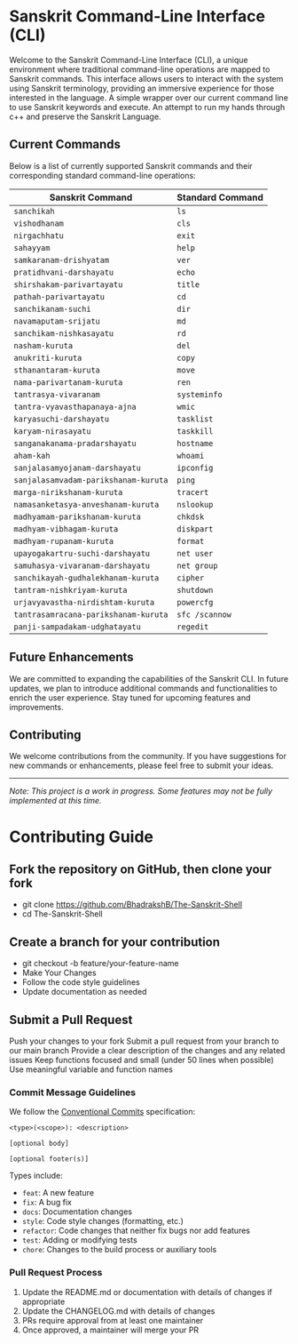 # Sanskrit Command-Line Interface (CLI)

Welcome to the Sanskrit Command-Line Interface (CLI), a unique environment where traditional command-line operations are mapped to Sanskrit commands. This interface allows users to interact with the system using Sanskrit terminology, providing an immersive experience for those interested in the language. 
A simple wrapper over our current command line to use Sanskrit keywords and execute. An attempt to run my hands through c++ and preserve the Sanskrit Language.

## Current Commands

Below is a list of currently supported Sanskrit commands and their corresponding standard command-line operations:

| Sanskrit Command                | Standard Command |
|---------------------------------|------------------|
| `sanchikah`                     | `ls`             |
| `vishodhanam`                   | `cls`            |
| `nirgachhatu`                   | `exit`           |
| `sahayyam`                      | `help`           |
| `samkaranam-drishyatam`         | `ver`            |
| `pratidhvani-darshayatu`        | `echo`           |
| `shirshakam-parivartayatu`      | `title`          |
| `pathah-parivartayatu`          | `cd`             |
| `sanchikanam-suchi`             | `dir`            |
| `navamaputam-srijatu`           | `md`             |
| `sanchikam-nishkasayatu`        | `rd`             |
| `nasham-kuruta`                 | `del`            |
| `anukriti-kuruta`               | `copy`           |
| `sthanantaram-kuruta`           | `move`           |
| `nama-parivartanam-kuruta`      | `ren`            |
| `tantrasya-vivaranam`           | `systeminfo`     |
| `tantra-vyavasthapanaya-ajna`   | `wmic`           |
| `karyasuchi-darshayatu`         | `tasklist`       |
| `karyam-nirasayatu`             | `taskkill`       |
| `sanganakanama-pradarshayatu`   | `hostname`       |
| `aham-kah`                      | `whoami`         |
| `sanjalasamyojanam-darshayatu`  | `ipconfig`       |
| `sanjalasamvadam-parikshanam-kuruta` | `ping`     |
| `marga-nirikshanam-kuruta`      | `tracert`        |
| `namasanketasya-anveshanam-kuruta` | `nslookup`     |
| `madhyamam-parikshanam-kuruta`  | `chkdsk`         |
| `madhyam-vibhagam-kuruta`       | `diskpart`       |
| `madhyam-rupanam-kuruta`        | `format`         |
| `upayogakartru-suchi-darshayatu`| `net user`       |
| `samuhasya-vivaranam-darshayatu`| `net group`      |
| `sanchikayah-gudhalekhanam-kuruta` | `cipher`       |
| `tantram-nishkriyam-kuruta`     | `shutdown`       |
| `urjavyavastha-nirdishtam-kuruta` | `powercfg`     |
| `tantrasamracana-parikshanam-kuruta` | `sfc /scannow` |
| `panji-sampadakam-udghatayatu`  | `regedit`        |

## Future Enhancements

We are committed to expanding the capabilities of the Sanskrit CLI. In future updates, we plan to introduce additional commands and functionalities to enrich the user experience. Stay tuned for upcoming features and improvements.

## Contributing

We welcome contributions from the community. If you have suggestions for new commands or enhancements, please feel free to submit your ideas.

---

*Note: This project is a work in progress. Some features may not be fully implemented at this time.* 


# Contributing Guide
## Fork the repository on GitHub, then clone your fork
 - git clone https://github.com/BhadrakshB/The-Sanskrit-Shell 
 - cd The-Sanskrit-Shell
## Create a branch for your contribution
 - git checkout -b feature/your-feature-name
 - Make Your Changes
 - Follow the code style guidelines
 - Update documentation as needed
   
## Submit a Pull Request
Push your changes to your fork
Submit a pull request from your branch to our main branch
Provide a clear description of the changes and any related issues
Keep functions focused and small (under 50 lines when possible)
Use meaningful variable and function names

### Commit Message Guidelines

We follow the [Conventional Commits](https://www.conventionalcommits.org/) specification:

```
<type>(<scope>): <description>

[optional body]

[optional footer(s)]
```

Types include:
- `feat`: A new feature
- `fix`: A bug fix
- `docs`: Documentation changes
- `style`: Code style changes (formatting, etc.)
- `refactor`: Code changes that neither fix bugs nor add features
- `test`: Adding or modifying tests
- `chore`: Changes to the build process or auxiliary tools

### Pull Request Process

1. Update the README.md or documentation with details of changes if appropriate
2. Update the CHANGELOG.md with details of changes
3. PRs require approval from at least one maintainer
4. Once approved, a maintainer will merge your PR
